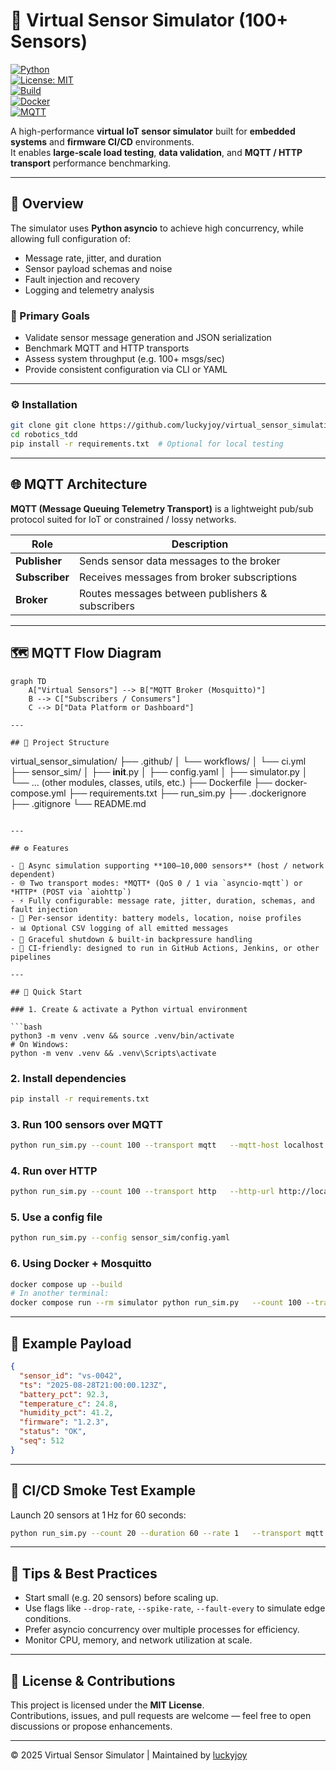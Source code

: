 # 🚀 Virtual Sensor Simulator (100+ Sensors)

[![Python](https://img.shields.io/badge/Python-3.9%2B-blue.svg?logo=python)](https://www.python.org/)  
[![License: MIT](https://img.shields.io/badge/License-MIT-green.svg)](LICENSE)  
[![Build](https://img.shields.io/github/actions/workflow/status/luckyjoy/virtual_sensor_simulation/ci.yml?label=CI%2FCD)](https://github.com/luckyjoy/virtual_sensor_simulation/actions)  
[![Docker](https://img.shields.io/badge/Docker-Ready-blue?logo=docker)](https://hub.docker.com/)  
[![MQTT](https://img.shields.io/badge/MQTT-Asyncio--MQTT-orange)](https://mqtt.org/)

A high-performance **virtual IoT sensor simulator** built for **embedded systems** and **firmware CI/CD** environments.  
It enables **large‑scale load testing**, **data validation**, and **MQTT / HTTP transport** performance benchmarking.

---

## 📘 Overview

The simulator uses **Python asyncio** to achieve high concurrency, while allowing full configuration of:

- Message rate, jitter, and duration  
- Sensor payload schemas and noise  
- Fault injection and recovery  
- Logging and telemetry analysis  

### 🎯 Primary Goals

- Validate sensor message generation and JSON serialization  
- Benchmark MQTT and HTTP transports  
- Assess system throughput (e.g. 100+ msgs/sec)  
- Provide consistent configuration via CLI or YAML  

---

### ⚙️ Installation

```bash
git clone git clone https://github.com/luckyjoy/virtual_sensor_simulation.git
cd robotics_tdd
pip install -r requirements.txt  # Optional for local testing
```

---

## 🌐 MQTT Architecture

**MQTT (Message Queuing Telemetry Transport)** is a lightweight pub/sub protocol suited for IoT or constrained / lossy networks.

| Role        | Description                                 |
|-------------|---------------------------------------------|
| **Publisher**  | Sends sensor data messages to the broker     |
| **Subscriber** | Receives messages from broker subscriptions |
| **Broker**     | Routes messages between publishers & subscribers |

---

## 🗺️ MQTT Flow Diagram

```mermaid
graph TD
    A["Virtual Sensors"] --> B["MQTT Broker (Mosquitto)"]
    B --> C["Subscribers / Consumers"]
    C --> D["Data Platform or Dashboard"]

---

## 📁 Project Structure

```
virtual_sensor_simulation/
├── .github/
│   └── workflows/
│       └── ci.yml
├── sensor_sim/
│   ├── __init__.py
│   ├── config.yaml
│   ├── simulator.py
│   └── … (other modules, classes, utils, etc.)
├── Dockerfile
├── docker-compose.yml
├── requirements.txt
├── run_sim.py
├── .dockerignore
├── .gitignore
└── README.md
```

---

## ⚙️ Features

- 🧩 Async simulation supporting **100–10,000 sensors** (host / network dependent)  
- 🌐 Two transport modes: *MQTT* (QoS 0 / 1 via `asyncio-mqtt`) or *HTTP* (POST via `aiohttp`)  
- ⚡ Fully configurable: message rate, jitter, duration, schemas, and fault injection  
- 🧪 Per-sensor identity: battery models, location, noise profiles  
- 📊 Optional CSV logging of all emitted messages  
- 🧘 Graceful shutdown & built-in backpressure handling  
- 🧱 CI‑friendly: designed to run in GitHub Actions, Jenkins, or other pipelines  

---

## 🚀 Quick Start

### 1. Create & activate a Python virtual environment

```bash
python3 -m venv .venv && source .venv/bin/activate
# On Windows:
python -m venv .venv && .venv\Scripts\activate
```

### 2. Install dependencies

```bash
pip install -r requirements.txt
```

### 3. Run 100 sensors over MQTT

```bash
python run_sim.py --count 100 --transport mqtt   --mqtt-host localhost --mqtt-port 1883   --topic-prefix sim/sensors --rate 1.0
```

### 4. Run over HTTP

```bash
python run_sim.py --count 100 --transport http   --http-url http://localhost:8080/ingest --rate 1.0
```

### 5. Use a config file

```bash
python run_sim.py --config sensor_sim/config.yaml
```

### 6. Using Docker + Mosquitto

```bash
docker compose up --build
# In another terminal:
docker compose run --rm simulator python run_sim.py   --count 100 --transport mqtt --mqtt-host mosquitto --topic-prefix sim/sensors
```

---

## 🧪 Example Payload

```json
{
  "sensor_id": "vs-0042",
  "ts": "2025-08-28T21:00:00.123Z",
  "battery_pct": 92.3,
  "temperature_c": 24.8,
  "humidity_pct": 41.2,
  "firmware": "1.2.3",
  "status": "OK",
  "seq": 512
}
```

---

## 🧱 CI/CD Smoke Test Example

Launch 20 sensors at 1 Hz for 60 seconds:

```bash
python run_sim.py --count 20 --duration 60 --rate 1   --transport mqtt --mqtt-host $BROKER_HOST
```

---

## 🧠 Tips & Best Practices

- Start small (e.g. 20 sensors) before scaling up.  
- Use flags like `--drop-rate`, `--spike-rate`, `--fault-every` to simulate edge conditions.  
- Prefer asyncio concurrency over multiple processes for efficiency.  
- Monitor CPU, memory, and network utilization at scale.  

---

## 🧩 License & Contributions

This project is licensed under the **MIT License**.  
Contributions, issues, and pull requests are welcome — feel free to open discussions or propose enhancements.

---

© 2025 Virtual Sensor Simulator | Maintained by [luckyjoy](https://github.com/luckyjoy)
